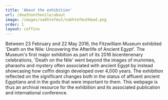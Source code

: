 ```yaml
---
title: 'About the exhibition'
url: /deathonthenile/about
image: /images/nakhtefmut/nakhtefmutHead.png
order: 1
layout: coffins
---
```


Between 23 February and 22 May 2016, the Fitzwilliam Museum exhibited 'Death on the Nile: Uncovering the Afterlife of Ancient Egypt'. The Museum's first major exhibition as part of its 2016 bicentenenary celebrations, 'Death on the Nile' went beyond the images of mummies, pharaohs and mystery often associated with ancient Egypt by instead showcasing how coffin design developed over 4,000 years. The exhibition reflected on the significant changes both in the status of affluent ancient Egyptians and in the gods that were important to them. This webpage is thus an archival resource for the exhibition and its associated publication and international conference.

